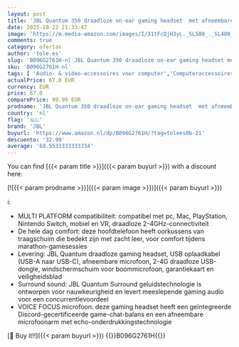 ```yaml
---
layout: post
title: 'JBL Quantum 350 draadloze on-ear gaming headset  met afneembare microfoon  surround sound  2-4GHz-connectiviteit  voor pc  Mac  Xbox  Playstation  Nintendo Switch  mobiel en VR'
date: 2025-10-22 21:33:47
image: 'https://m.media-amazon.com/images/I/31tFcQjH3yL._SL500_._SL400_.jpg'
comments: true
category: ofertas
author: 'tole.es'
slug: 'B096G2761H-nl JBL Quantum 350 draadloze on-ear gaming headset met...'
sku: 'B096G2761H-nl'
tags: [ 'Audio- & video-accessoires voor computer','Computeraccessoires','Computers, onderdelen & accessoires','Elektronica','Games','Headsets & koptelefoons voor PlayStation 4','Pc headsets','PlayStation 4-accessoires','PlayStation 4-consoles, -games & -accessoires','jbl','🇳🇱', ]
actualPrice: 67.0 EUR
currency: EUR
price: 67.0
comparePrice: 99.99 EUR
prodname: 'JBL Quantum 350 draadloze on-ear gaming headset  met afneembare microfoon  surround sound  2-4GHz-connectiviteit  voor pc  Mac  Xbox  Playstation  Nintendo Switch  mobiel en VR'
country: 'nl'
flag: '🇳🇱'
brand: 'JBL'
buyurl: 'https://www.amazon.nl/dp/B096G2761H/?tag=tolees0b-21'
descuento: '32.99'
average: '69.5533333333334'
---
```


You can find [{{< param title >}}]({{< param buyurl >}}) with a discount here:

[![{{< param prodname >}}]({{< param image >}})]({{< param buyurl >}})

ℹ️:

- MULTI PLATFORM compatibiliteit: compatibel met pc, Mac, PlayStation, Nintendo Switch, mobiel en VR, draadloze 2-4GHz-connectiviteit
- De hele dag comfort: deze hoofdtelefoon heeft oorkussens van traagschuim die bedekt zijn met zacht leer, voor comfort tijdens marathon-gamesessies
- Levering: JBL Quantum draadloze gaming headset, USB oplaadkabel (USB-A naar USB-C), afneembare microfoon, 2-4G draadloze USB-dongle, windschermschuim voor boommicrofoon, garantiekaart en veiligheidsblad
- Surround sound: JBL Quantum Surround geluidstechnologie is ontworpen voor nauwkeurigheid en levert meeslepende gaming audio voor een concurrentievoordeel
- VOICE FOCUS microfoon: deze gaming headset heeft een geïntegreerde Discord-gecertificeerde game-chat-balans en een afneembare microfoonarm met echo-onderdrukkingstechnologie

[🛒 Buy it!!]({{< param buyurl >}})
{{<world>}}B096G2761H{{</world>}}

